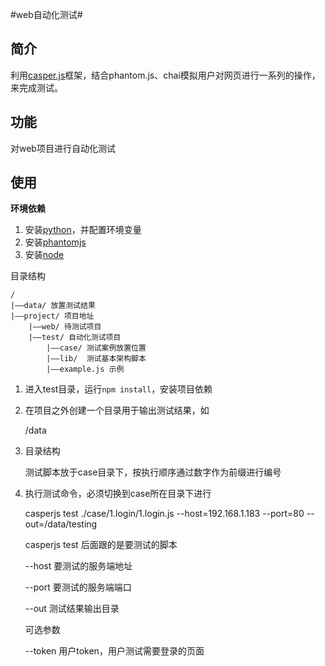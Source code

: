#web自动化测试#
## 简介 ##
利用[casper.js](http://casperjs.org/)框架，结合phantom.js、chai模拟用户对网页进行一系列的操作，来完成测试。

## 功能 ##
对web项目进行自动化测试

## 使用 ##
**环境依赖**

1. 安装[python](https://www.python.org/)，并配置环境变量
2. 安装[phantomjs](https://www.npmjs.com/package/phantomjs)
3. 安装[node](https://nodejs.org/en/)


目录结构
	
    /
	|——data/ 放置测试结果
	|——project/ 项目地址
    	|——web/ 待测试项目
		|——test/ 自动化测试项目
			|——case/ 测试案例放置位置
			|——lib/  测试基本架构脚本
			|——example.js 示例


1. 进入test目录，运行`npm install`，安装项目依赖

2. 在项目之外创建一个目录用于输出测试结果，如

    /data

3. 目录结构

    测试脚本放于case目录下，按执行顺序通过数字作为前缀进行编号

4. 执行测试命令，必须切换到case所在目录下进行

    casperjs test ./case/1.login/1.login.js --host=192.168.1.183 --port=80 --out=/data/testing

    casperjs test 后面跟的是要测试的脚本

    --host 要测试的服务端地址

    --port 要测试的服务端端口

    --out 测试结果输出目录

    可选参数

    --token 用户token，用户测试需要登录的页面


    